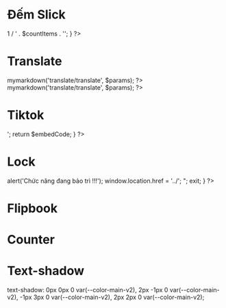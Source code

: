 # Đếm Slick
<?php

    if (count($slider)) {
        $countItems = count($slider);
        echo '<span> <label class="numb-slick">1</label> / ' . $countItems . '</span>';
    }

?>

# Translate
<div class="translate">
    <?php
    $params = array();
    $params['act'] = '1';
    echo $func->mymarkdown('translate/translate', $params);
    ?>
</div>

<div class="translate">
    <?php
    $params = array();
    $params['act'] = '1';
    echo $func->mymarkdown('translate/translate', $params);
    ?>
</div>

# Tiktok

<?php
// Tiktok functions

function getTiktok($tikTokURL)
{
    preg_match('/\/video\/(\d+)$/', $tikTokURL, $matches);
    return isset($matches[1]) ? $matches[1] : null;
}

function TikTokPro($url = 'https://www.tiktok.com/', $height = '300')
{
    $parts = explode('@', $url);
    $username = end($parts);
    $embedCode = '<blockquote class="tiktok-embed p-0 m-0 d-inline-block" cite="https://www.tiktok.com/' . $username . '" data-unique-id="' . $username . '" data-embed-type="creator" style="max-width: 500px; min-width: 288px;height: ' . $height . 'px"></blockquote>';
    return $embedCode;
}
?>

# Lock

<?php
// Lock page script

$todayPage = time();
$intTimeLock = strtotime('20-02-2024');

if ($intTimeLock < $todayPage) {
    header("Location:lock.php");
    exit;
}

// hoặc

$intTimeLock = strtotime('03-07-2024');

if ($intTimeLock < $todayPage) {
    echo "<script>
            alert('Chức năng đang bảo trì !!!');
            window.location.href = '../';
          </script>";
    exit;
}
?>

# Flipbook

<script>
document.addEventListener('DOMContentLoaded', function() {
    var flipbookEL = document.getElementById('flipbook');
    
    function updateFlipbookSize() {
        if (window.innerWidth <= 768) {
            $(flipbookEL).turn({
                autoCenter: true,
                page: 2,
                height: 280,
            });
        } else {
            $(flipbookEL).turn({
                autoCenter: true,
                page: 2,
                height: 730,
            });
        }
    }

    window.addEventListener('resize', function(e) {
        flipbookEL.style.width = '';
        flipbookEL.style.height = '';
        $(flipbookEL).turn('size', flipbookEL.clientWidth, flipbookEL.clientHeight);
        updateFlipbookSize(); // Cập nhật kích thước của flipbook khi thay đổi kích thước cửa sổ
    });

    updateFlipbookSize(); // Gọi hàm để cài đặt kích thước ban đầu

    $(".turn-next").click(function(event) {
        $("#flipmenu").turn("next");
    });

    $(".turn-prev").click(function(event) {
        $("#flipmenu").turn("previous");
    });

    // Đếm slick
    $('.slick-items').on('afterChange', function(event, slick, currentSlide) {
        $('.numb-slick').text(currentSlide + 1);
    });
});
</script>

# Counter

<script>
    if (isExist($('#counter'))) {
    var a = 0;
    $(window).scroll(function() {
        var oTop = $('#counter').offset().top - window.innerHeight;
        if (a === 0 && $(window).scrollTop() > oTop) {
            $('.counter-value').each(function() {
                var $this = $(this),
                    countTo = $this.attr('data-count');
                $({
                    countNum: $this.text()
                }).animate({
                    countNum: countTo
                },
                {
                    duration: 1000,
                    easing: 'swing',
                    step: function() {
                        $this.text(Math.floor(this.countNum));
                    },
                    complete: function() {
                        $this.text(this.countNum);
                    }
                });
            });
            a = 1;
        }
    });
}

</script>


# Text-shadow
text-shadow: 0px 0px 0 var(--color-main-v2), 2px -1px 0 var(--color-main-v2), -1px 3px 0 var(--color-main-v2), 2px 2px 0 var(--color-main-v2);
